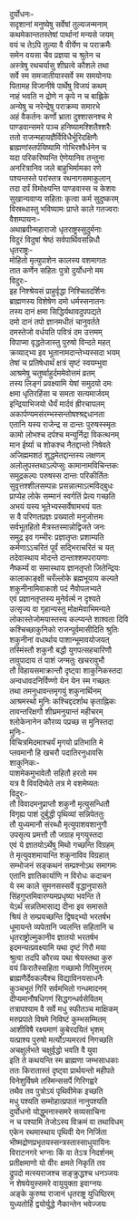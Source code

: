 दुर्योधनः-  
सदृशानां मनुष्येषु सर्वेषां तुल्यजन्मनाम्  
कथमेकान्ततस्तेषां पार्थानां मन्यसे जयम्  
वयं च तेऽपि तुल्या वै वीर्येण च पराक्रमैः  
समेन वयसा चैव प्रज्ञया च श्रुतेन च  
अस्त्रेषु रथचर्यासु शीघ्रत्वे कौशले तथा  
सर्वे स्म समजातीयास्सर्वे स्म समयोनयः  
पितामह विजानीषे पार्थेषु विजयं कथम्  
नाहं भवति न द्रोणे न कृपे न च बाह्लिके  
अन्येषु च नरेन्द्रेषु पराक्रम्य समारभे  
अहं वैकर्तनः कर्णो भ्राता दुश्शासनश्च मे  
पाण्डवान्समरे पञ्च हनिष्यामश्शितैश्शरैः  
ततो राजन्महायज्ञैर्विविधैर्भूरिदक्षिणैः  
ब्राह्मणांस्तर्पयिष्यामि गोभिरश्वैर्धनेन च  
यदा परिकरिष्यन्ति ऐणेयानिव तन्तुना  
अनरित्रानिव जले बाहुभिर्मामका रणे  
पश्यन्तस्ते परांस्तत्र रथनागसमाकुलान्  
तदा दर्पं विमोक्ष्यन्ति पाण्डवास्स च केशवः  
सुखान्यवाप्य सहिताः कृत्वा कर्म सुदुष्करम्  
विस्रब्धास्तु भविष्यामः प्राप्ते काले गतज्वराः  
वैशम्पायनः-  
अथाब्रवीन्महाराजो धृतराष्ट्रस्सुदुर्मनाः  
विदुरं विदुषां श्रेष्ठं सर्वपार्थिवसन्निधौ  
धृतराष्ट्रः-  
मोहितो मृत्युपाशेन कालस्य वशमागतः  
तात कर्णेन सहितः पुत्रो दुर्योधनो मम  
विदुरः-  
इह निश्श्रेयसं प्राहुर्वृद्धा निश्चितदर्शिनः  
ब्राह्मणस्य विशेषेण दमो धर्मस्सनातनः  
तस्य दानं क्षमा सिद्धिर्यथावदुपपद्यते  
दमो दानं तपो ज्ञानमधीतं चानुवर्तते  
दमस्तेजो वर्धयति पवित्रं दम उत्तमम्  
विपाप्मा वृद्धतेजास्तु पुरुषो विन्दते महत्  
क्रव्याद्भ्य इव भूतानामदान्तेभ्यस्सदा भयम्  
तेषां च प्रतिषेधार्थं क्षत्रं सृष्टं स्वयम्भुवा  
आश्रमेषु चतुर्ष्वाहुर्दममेवोत्तमं व्रतम्  
तस्य लिङ्गं प्रवक्ष्यामि येषां समुदयो दमः  
क्षमा धृतिरहिंसा च समता सत्यमार्जवम्  
इन्द्रियाभिजयो धैर्यं मार्दवं ह्रीरचापलम्  
अकार्पण्यमसंरम्भस्सन्तोषश्श्रद्दधानता  
एतानि यस्य राजेन्द्र स दान्तः पुरुषस्स्मृतः  
कामो लोभश्च दर्पश्च मन्युर्निद्रा विकत्थनम्  
मान ईर्ष्या च शोकश्च नैतद्दान्तो निषेवते  
अजिह्ममशठं शुद्धमेतद्दान्तस्य लक्षणम्  
अलोलुपस्तथाऽल्पेप्सुः कामानामविचिन्तकः  
समुद्रकल्पः परुषस्स दान्तः परिकीर्तितः  
सुवृत्तश्शीलसम्पन्नः प्रसन्नात्माऽत्मविद्बुधः  
प्राप्येह लोके सम्मानं स्वर्गतिं प्रेत्य गच्छति  
अभयं यस्य भूतेभ्यस्सर्वेषामभयं यतः  
स वै परिणतप्रज्ञः प्रख्यातो मनुजोत्तमः  
सर्वभूतहितो मैत्रस्तस्मान्नोद्विजते जनः  
समुद्र इव गम्भीरः प्रज्ञातृप्तः प्रशाम्यति  
कर्मणाऽऽचरितं पूर्वं सद्भिराचरितं च यत्  
तदेवास्थाय मोदन्ते दान्ताश्शमपरायणाः  
नैष्कर्म्यं वा समास्थाय ज्ञानतृप्तो जितेन्द्रियः  
कालाकाङ्क्षी चरँल्लोके ब्रह्मभूयाय कल्पते  
शकुनीनामिवाकाशे पदं नैवोपलभ्यते  
एवं प्रज्ञानतृप्तस्य मुनेर्वर्त्म न दृश्यते  
उत्सृज्य वा गृहान्यस्तु मोक्षमेवाभिमन्यते  
लोकास्तेजोमयास्तस्य कल्प्यन्ते शाश्वता दिवि  
कश्चिच्छाकुनिको राजन्पूर्वमासीदिति श्रुतिः  
शकुनीनां वधार्थाय पाशान्भूमावयोजयत्  
तस्मिंस्तौ शकुनौ बद्धौ युगपत्सहचारिणौ  
तावुपादाय तं पाशं जग्मतुः खचरावुभौ  
तौ विहायसमाक्रान्तौ दृष्ट्वा शाकुनिकस्तदा  
अन्वधावदनिर्विण्णो येन येन स्म गच्छतः  
तथा तमनुधावन्तमृगयुं शकुनार्थिनम्  
आश्रमस्थो मुनिः कश्चिद्ददर्शाथ कृताह्निकः  
तावन्तरिक्षगौ शीघ्रमनुयान्तं महीचरम्  
श्लोकेनानेन कौरव्य पप्रच्छ स मुनिस्तदा  
मुनिः-  
विचित्रमिदमाश्चर्यं मृगयो प्रतिभाति मे  
प्लवमानौ हि खचरौ पदातिरनुधावसि  
शाकुनिकः-  
पाशमेकमुभावेतौ सहितौ हरतो मम  
यत्र वै विवदिष्येते तत्र मे वशमेष्यतः  
विदुरः-  
तौ विवादमनुप्राप्तौ शकुनौ मृत्युसन्धितौ  
विगृह्य पाशं दुर्बुद्धी पृथिव्यां सन्निपेततुः  
तौ युध्यमानौ संरब्धौ मृत्युपाशवशानुगौ  
उपसृत्य प्रमत्तौ तौ जग्राह मृगयुस्तदा  
एवं ये ज्ञातयोऽर्थेषु मिथो गच्छन्ति विग्रहम्  
ते मृत्युवशमायान्ति शकुनाविव विग्रहात्  
सम्भोजनं सङ्कथनं सम्प्रश्नोऽथ समागमः  
एतानि ज्ञातिकार्याणि न विरोधः कदाचन  
ये स्म काले सुमनसस्सर्वे वृद्धानुपासते  
सिंहगुप्तमिवारण्यमप्रधृष्या भवन्ति ते  
येऽर्थं सन्नतिमासाद्य दीना इव समासते  
श्रियं ते सम्प्रयच्छन्ति द्विषद्भ्यो भरतर्षभ  
धूमायन्ते व्यपेतानि ज्वलन्ति सहितानि च  
धृतराष्ट्रोल्मुकानीव ज्ञातयो भरतर्षभ  
इदमन्यत्प्रवक्ष्यामि यथा दृष्टं गिरौ मया  
श्रुत्वा तदपि कौरव्य यथा श्रेयस्तथा कुरु  
वयं किरातैस्सहिता गच्छामो गिरिमुत्तरम्  
ब्राह्मणैर्देवकल्पैश्च विद्याविनयसाधनैः  
कुञ्चभूतं गिरिं सर्वमभितो गन्धमादनम्  
दीप्यमानौषधिगणं सिद्धगन्धर्वसेवितम्  
तत्रापश्याम वै सर्वे मधु स्फीतञ्च माक्षिकम्  
मरुप्रपाते विषमे निविष्टं कुम्भसम्मितम्  
आशीविषै रक्ष्यमाणं कुबेरदयितं भृशम्  
यत्प्राश्य पुरुषो मर्त्योऽप्यमरत्वं निगच्छति  
अचक्षुर्लभते चक्षुर्वृद्धो भवति वै युवा  
इति ते कथयन्ति स्म ब्राह्मणा जम्भसाधकाः  
ततः किरातास्तं दृष्ट्वा प्रार्थयन्तो महीपते  
विनेशुर्विषमे तस्मिन्ससर्पे गिरिगह्वरे  
तथैव तव पुत्रोऽयं पृथिवीमेक इच्छति  
मधु पश्यति सम्मोहात्प्रपातं नानुपश्यति  
दुर्योधनो योद्धुमनास्समरे सव्यसाचिना  
न च पश्यामि तेजोऽस्य विक्रमं वा तथाविधम्  
एकेन रथमास्थाय पृथिवी येन निर्जिता  
भीष्मद्रोणप्रभृतयस्सन्त्रस्तास्साधुयायिनः  
विराटनगरे भग्नाः किं वा तेऽत्र निदर्शनम्  
प्रतीक्षमाणो यो वीरः क्षमते निकृतिं तव  
द्रुपदो मत्स्यराजश्च सङ्क्रुद्धश्च धनञ्जयः  
न शेषयेयुस्समरे वायुयुक्ता इवाग्नयः  
अङ्के कुरुष्व राजानं धृतराष्ट्र युधिष्ठिरम्  
युध्यतोर्हि द्वयोर्युद्धे नैकान्तेन भवेज्जयः  
